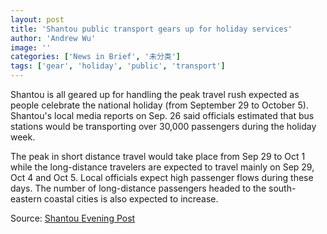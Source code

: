 ```yaml
---
layout: post
title: 'Shantou public transport gears up for holiday services'
author: 'Andrew Wu'
image: ''
categories: ['News in Brief', '未分类']
tags: ['gear', 'holiday', 'public', 'transport']
---
```


Shantou is all geared up for handling the peak travel rush expected as people celebrate the national holiday (from September 29 to October 5). Shantou's local media reports on Sep. 26 said officials estimated that bus stations would be transporting over 30,000 passengers during the holiday week.

The peak in short distance travel would take place from Sep 29 to Oct 1 while the long-distance travelers are expected to travel mainly on Sep 29, Oct 4 and Oct 5. Local officials expect high passenger flows during these days. The number of long-distance passengers headed to the south-eastern coastal cities is also expected to increase.

Source: [Shantou Evening Post](http://www.dahuawang.com/localnews/showlocal.asp?no=109564)